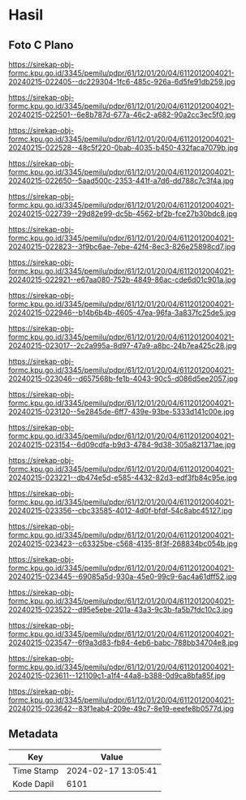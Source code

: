 # Hasil

## Foto C Plano

https://sirekap-obj-formc.kpu.go.id/3345/pemilu/pdpr/61/12/01/20/04/6112012004021-20240215-022405--dc229304-1fc6-485c-926a-6d5fe91db259.jpg

https://sirekap-obj-formc.kpu.go.id/3345/pemilu/pdpr/61/12/01/20/04/6112012004021-20240215-022501--6e8b787d-677a-46c2-a682-90a2cc3ec5f0.jpg

https://sirekap-obj-formc.kpu.go.id/3345/pemilu/pdpr/61/12/01/20/04/6112012004021-20240215-022528--48c5f220-0bab-4035-b450-432faca7079b.jpg

https://sirekap-obj-formc.kpu.go.id/3345/pemilu/pdpr/61/12/01/20/04/6112012004021-20240215-022650--5aad500c-2353-441f-a7d6-dd788c7c3f4a.jpg

https://sirekap-obj-formc.kpu.go.id/3345/pemilu/pdpr/61/12/01/20/04/6112012004021-20240215-022739--29d82e99-dc5b-4562-bf2b-fce27b30bdc8.jpg

https://sirekap-obj-formc.kpu.go.id/3345/pemilu/pdpr/61/12/01/20/04/6112012004021-20240215-022823--3f9bc6ae-7ebe-42f4-8ec3-826e25898cd7.jpg

https://sirekap-obj-formc.kpu.go.id/3345/pemilu/pdpr/61/12/01/20/04/6112012004021-20240215-022921--e67aa080-752b-4849-86ac-cde6d01c901a.jpg

https://sirekap-obj-formc.kpu.go.id/3345/pemilu/pdpr/61/12/01/20/04/6112012004021-20240215-022946--b14b6b4b-4605-47ea-96fa-3a837fc25de5.jpg

https://sirekap-obj-formc.kpu.go.id/3345/pemilu/pdpr/61/12/01/20/04/6112012004021-20240215-023017--2c2a995a-8d97-47a9-a8bc-24b7ea425c28.jpg

https://sirekap-obj-formc.kpu.go.id/3345/pemilu/pdpr/61/12/01/20/04/6112012004021-20240215-023046--d657568b-fe1b-4043-90c5-d086d5ee2057.jpg

https://sirekap-obj-formc.kpu.go.id/3345/pemilu/pdpr/61/12/01/20/04/6112012004021-20240215-023120--5e2845de-6ff7-439e-93be-5333d141c00e.jpg

https://sirekap-obj-formc.kpu.go.id/3345/pemilu/pdpr/61/12/01/20/04/6112012004021-20240215-023154--6d09cdfa-b9d3-4784-9d38-305a821371ae.jpg

https://sirekap-obj-formc.kpu.go.id/3345/pemilu/pdpr/61/12/01/20/04/6112012004021-20240215-023221--db474e5d-e585-4432-82d3-edf3fb84c95e.jpg

https://sirekap-obj-formc.kpu.go.id/3345/pemilu/pdpr/61/12/01/20/04/6112012004021-20240215-023356--cbc33585-4012-4d0f-bfdf-54c8abc45127.jpg

https://sirekap-obj-formc.kpu.go.id/3345/pemilu/pdpr/61/12/01/20/04/6112012004021-20240215-023423--c63325be-c568-4135-8f3f-268834bc054b.jpg

https://sirekap-obj-formc.kpu.go.id/3345/pemilu/pdpr/61/12/01/20/04/6112012004021-20240215-023445--69085a5d-930a-45e0-99c9-6ac4a61dff52.jpg

https://sirekap-obj-formc.kpu.go.id/3345/pemilu/pdpr/61/12/01/20/04/6112012004021-20240215-023522--d95e5ebe-201a-43a3-9c3b-fa5b7fdc10c3.jpg

https://sirekap-obj-formc.kpu.go.id/3345/pemilu/pdpr/61/12/01/20/04/6112012004021-20240215-023547--6f9a3d83-fb84-4eb6-babc-788bb34704e8.jpg

https://sirekap-obj-formc.kpu.go.id/3345/pemilu/pdpr/61/12/01/20/04/6112012004021-20240215-023611--121109c1-a1f4-44a8-b388-0d9ca8bfa85f.jpg

https://sirekap-obj-formc.kpu.go.id/3345/pemilu/pdpr/61/12/01/20/04/6112012004021-20240215-023642--83f1eab4-209e-49c7-8e19-eeefe8b0577d.jpg


## Metadata

| Key        | Value               |
| ---------- | ------------------- |
| Time Stamp | 2024-02-17 13:05:41 |
| Kode Dapil | 6101                |



